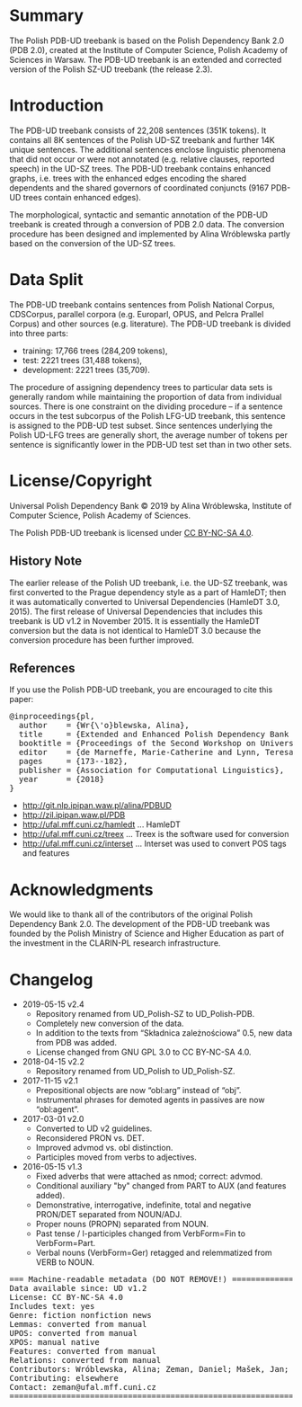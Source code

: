 # Summary

The Polish PDB-UD treebank is based on the Polish Dependency Bank 2.0 (PDB 2.0), created at the Institute of Computer Science, Polish Academy of Sciences in Warsaw. The PDB-UD treebank is an extended and corrected version of the Polish SZ-UD treebank (the release 2.3).


# Introduction

The PDB-UD treebank consists of 22,208 sentences (351K tokens). It contains all 8K sentences of the Polish UD-SZ treebank and further 14K unique sentences. The additional sentences enclose linguistic phenomena that did not occur or were not annotated (e.g. relative clauses, reported speech) in the UD-SZ trees. The PDB-UD treebank contains enhanced graphs, i.e. trees with the enhanced edges encoding the shared dependents and the shared governors of coordinated conjuncts (9167 PDB-UD trees contain enhanced edges).

The morphological, syntactic and semantic annotation of the PDB-UD treebank is created through a conversion of PDB 2.0 data. The conversion procedure has been designed and implemented by Alina Wróblewska partly based on the conversion of the UD-SZ trees.

# Data Split

The PDB-UD treebank contains sentences from Polish National Corpus, CDSCorpus, parallel corpora (e.g. Europarl, OPUS, and Pelcra Prallel Corpus) and other sources (e.g. literature). The PDB-UD treebank is divided into three parts:

* training: 17,766 trees (284,209 tokens),
* test: 2221 trees (31,488 tokens),
* development: 2221 trees (35,709).

The procedure of assigning dependency trees to particular data sets is generally random while maintaining the proportion of data from individual sources. There is one constraint on the dividing procedure – if a sentence occurs in the test subcorpus of the Polish LFG-UD treebank, this sentence is assigned to the PDB-UD test subset. Since sentences underlying the Polish UD-LFG trees are generally short, the average number of tokens per sentence is significantly lower in the PDB-UD test set than in two other sets.

# License/Copyright

Universal Polish Dependency Bank © 2019 by Alina Wróblewska, Institute of Computer Science, Polish Academy of Sciences.

The Polish PDB-UD treebank is licensed under [CC BY-NC-SA 4.0](http://creativecommons.org/licenses/by-nc-sa/4.0/).


## History Note

The earlier release of the Polish UD treebank, i.e. the UD-SZ treebank, was first converted to the Prague dependency style as a part of HamleDT;
then it was automatically converted to Universal Dependencies (HamleDT 3.0, 2015). The first
release of Universal Dependencies that includes this treebank is UD v1.2 in November 2015. It is
essentially the HamleDT conversion but the data is not identical to HamleDT 3.0 because the
conversion procedure has been further improved.

## References

If you use the Polish PDB-UD treebank, you are encouraged to cite this paper:

<pre>
@inproceedings{pl,
  author    = {Wr{\'o}blewska, Alina},
  title     = {Extended and Enhanced Polish Dependency Bank in Universal Dependencies Format},
  booktitle = {Proceedings of the Second Workshop on Universal Dependencies (UDW 2018)},
  editor    = {de Marneffe, Marie-Catherine and Lynn, Teresa and Schuster, Sebastian},
  pages     = {173--182},
  publisher = {Association for Computational Linguistics},
  year      = {2018}
}
</pre>

* http://git.nlp.ipipan.waw.pl/alina/PDBUD
* http://zil.ipipan.waw.pl/PDB
* http://ufal.mff.cuni.cz/hamledt ... HamleDT
* http://ufal.mff.cuni.cz/treex ... Treex is the software used for conversion
* http://ufal.mff.cuni.cz/interset ... Interset was used to convert POS tags and features

# Acknowledgments

We would like to thank all of the contributors of the original Polish Dependency Bank 2.0. The development of the PDB-UD treebank was founded by the Polish Ministry of Science and Higher Education as part of the investment in the CLARIN-PL research infrastructure.


# Changelog

* 2019-05-15 v2.4
  * Repository renamed from UD_Polish-SZ to UD_Polish-PDB.
  * Completely new conversion of the data.
  * In addition to the texts from “Składnica zależnościowa” 0.5, new data from PDB was added.
  * License changed from GNU GPL 3.0 to CC BY-NC-SA 4.0.
* 2018-04-15 v2.2
  * Repository renamed from UD_Polish to UD_Polish-SZ.
* 2017-11-15 v2.1
  * Prepositional objects are now “obl:arg” instead of “obj”.
  * Instrumental phrases for demoted agents in passives are now “obl:agent”.
* 2017-03-01 v2.0
  * Converted to UD v2 guidelines.
  * Reconsidered PRON vs. DET.
  * Improved advmod vs. obl distinction.
  * Participles moved from verbs to adjectives.
* 2016-05-15 v1.3
  * Fixed adverbs that were attached as nmod; correct: advmod.
  * Conditional auxiliary "by" changed from PART to AUX (and features added).
  * Demonstrative, interrogative, indefinite, total and negative PRON/DET separated from NOUN/ADJ.
  * Proper nouns (PROPN) separated from NOUN.
  * Past tense / l-participles changed from VerbForm=Fin to VerbForm=Part.
  * Verbal nouns (VerbForm=Ger) retagged and relemmatized from VERB to NOUN.


<pre>
=== Machine-readable metadata (DO NOT REMOVE!) ================================
Data available since: UD v1.2
License: CC BY-NC-SA 4.0
Includes text: yes
Genre: fiction nonfiction news
Lemmas: converted from manual
UPOS: converted from manual
XPOS: manual native
Features: converted from manual
Relations: converted from manual
Contributors: Wróblewska, Alina; Zeman, Daniel; Mašek, Jan; Rosa, Rudolf
Contributing: elsewhere
Contact: zeman@ufal.mff.cuni.cz
===============================================================================
</pre>
